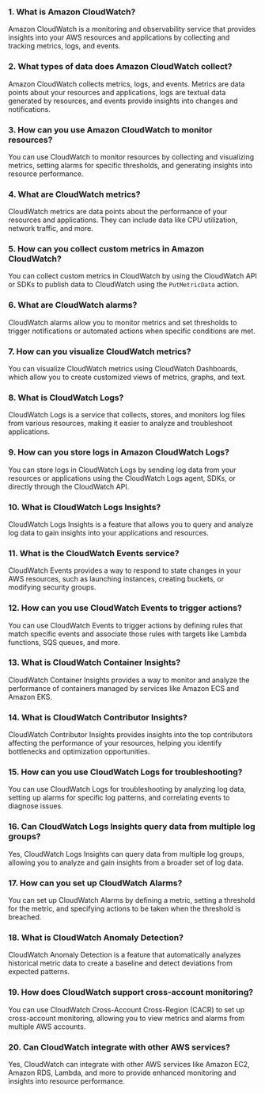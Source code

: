 ### 1. What is Amazon CloudWatch?
Amazon CloudWatch is a monitoring and observability service that provides insights into your AWS resources and applications by collecting and tracking metrics, logs, and events.

### 2. What types of data does Amazon CloudWatch collect?
Amazon CloudWatch collects metrics, logs, and events. Metrics are data points about your resources and applications, logs are textual data generated by resources, and events provide insights into changes and notifications.

### 3. How can you use Amazon CloudWatch to monitor resources?
You can use CloudWatch to monitor resources by collecting and visualizing metrics, setting alarms for specific thresholds, and generating insights into resource performance.

### 4. What are CloudWatch metrics?
CloudWatch metrics are data points about the performance of your resources and applications. They can include data like CPU utilization, network traffic, and more.

### 5. How can you collect custom metrics in Amazon CloudWatch?
You can collect custom metrics in CloudWatch by using the CloudWatch API or SDKs to publish data to CloudWatch using the `PutMetricData` action.

### 6. What are CloudWatch alarms?
CloudWatch alarms allow you to monitor metrics and set thresholds to trigger notifications or automated actions when specific conditions are met.

### 7. How can you visualize CloudWatch metrics?
You can visualize CloudWatch metrics using CloudWatch Dashboards, which allow you to create customized views of metrics, graphs, and text.

### 8. What is CloudWatch Logs?
CloudWatch Logs is a service that collects, stores, and monitors log files from various resources, making it easier to analyze and troubleshoot applications.

### 9. How can you store logs in Amazon CloudWatch Logs?
You can store logs in CloudWatch Logs by sending log data from your resources or applications using the CloudWatch Logs agent, SDKs, or directly through the CloudWatch API.

### 10. What is CloudWatch Logs Insights?
CloudWatch Logs Insights is a feature that allows you to query and analyze log data to gain insights into your applications and resources.

### 11. What is the CloudWatch Events service?
CloudWatch Events provides a way to respond to state changes in your AWS resources, such as launching instances, creating buckets, or modifying security groups.

### 12. How can you use CloudWatch Events to trigger actions?
You can use CloudWatch Events to trigger actions by defining rules that match specific events and associate those rules with targets like Lambda functions, SQS queues, and more.

### 13. What is CloudWatch Container Insights?
CloudWatch Container Insights provides a way to monitor and analyze the performance of containers managed by services like Amazon ECS and Amazon EKS.

### 14. What is CloudWatch Contributor Insights?
CloudWatch Contributor Insights provides insights into the top contributors affecting the performance of your resources, helping you identify bottlenecks and optimization opportunities.

### 15. How can you use CloudWatch Logs for troubleshooting?
You can use CloudWatch Logs for troubleshooting by analyzing log data, setting up alarms for specific log patterns, and correlating events to diagnose issues.

### 16. Can CloudWatch Logs Insights query data from multiple log groups?
Yes, CloudWatch Logs Insights can query data from multiple log groups, allowing you to analyze and gain insights from a broader set of log data.

### 17. How can you set up CloudWatch Alarms?
You can set up CloudWatch Alarms by defining a metric, setting a threshold for the metric, and specifying actions to be taken when the threshold is breached.

### 18. What is CloudWatch Anomaly Detection?
CloudWatch Anomaly Detection is a feature that automatically analyzes historical metric data to create a baseline and detect deviations from expected patterns.

### 19. How does CloudWatch support cross-account monitoring?
You can use CloudWatch Cross-Account Cross-Region (CACR) to set up cross-account monitoring, allowing you to view metrics and alarms from multiple AWS accounts.

### 20. Can CloudWatch integrate with other AWS services?
Yes, CloudWatch can integrate with other AWS services like Amazon EC2, Amazon RDS, Lambda, and more to provide enhanced monitoring and insights into resource performance.
